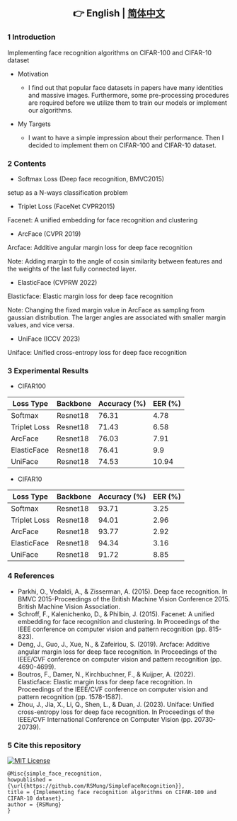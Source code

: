 <div align="center">

## 👉 English | [简体中文](readme_cn.md)

</div>

### 1 Introduction

Implementing face recognition algorithms on CIFAR-100 and CIFAR-10 dataset

- Motivation

  - I find out that popular face datasets in papers have many identities and massive images.
    Furthermore, some pre-processing procedures are required before we utilize them to train our models or implement our algorithms.
- My Targets

  - I want to have a simple impression about their performance. Then I decided to implement them on CIFAR-100 and CIFAR-10 dataset.

### 2 Contents

* Softmax Loss  (Deep face recognition, BMVC2015)

setup as a N-ways classification problem

* Triplet Loss   (FaceNet CVPR2015)

Facenet: A unified embedding for face recognition and clustering

* ArcFace (CVPR 2019)

Arcface: Additive angular margin loss for deep face recognition

Note: Adding margin to the angle of cosin similarity between features and the weights of the last fully connected layer.

* ElasticFace (CVPRW 2022)

Elasticface: Elastic margin loss for deep face recognition

Note: Changing the fixed margin value in ArcFace as sampling from gaussian distribution. The larger angles are associated with smaller margin values, and vice versa.

* UniFace (ICCV 2023)

Uniface: Unified cross-entropy loss for deep face recognition

### 3 Experimental Results

* CIFAR100

| Loss Type    | Backbone | Accuracy (%) | EER (%) |
| ------------ | -------- | ------------ | ------- |
| Softmax      | Resnet18 | 76.31        | 4.78    |
| Triplet Loss | Resnet18 | 71.43        | 6.58    |
| ArcFace      | Resnet18 | 76.03        | 7.91    |
| ElasticFace  | Resnet18 | 76.41        | 9.9     |
| UniFace      | Resnet18 | 74.53        | 10.94   |

* CIFAR10

| Loss Type    | Backbone | Accuracy (%) | EER (%) |
| ------------ | -------- | ------------ | ------- |
| Softmax      | Resnet18 | 93.71        | 3.25    |
| Triplet Loss | Resnet18 | 94.01        | 2.96    |
| ArcFace      | Resnet18 | 93.77        | 2.92    |
| ElasticFace  | Resnet18 | 94.34        | 3.16    |
| UniFace      | Resnet18 | 91.72        | 8.85    |

### 4 References

- Parkhi, O., Vedaldi, A., & Zisserman, A. (2015). Deep face recognition. In BMVC 2015-Proceedings of the British Machine Vision Conference 2015. British Machine Vision Association.
- Schroff, F., Kalenichenko, D., & Philbin, J. (2015). Facenet: A unified embedding for face recognition and clustering. In Proceedings of the IEEE conference on computer vision and pattern recognition (pp. 815-823).
- Deng, J., Guo, J., Xue, N., & Zafeiriou, S. (2019). Arcface: Additive angular margin loss for deep face recognition. In Proceedings of the IEEE/CVF conference on computer vision and pattern recognition (pp. 4690-4699).
- Boutros, F., Damer, N., Kirchbuchner, F., & Kuijper, A. (2022). Elasticface: Elastic margin loss for deep face recognition. In Proceedings of the IEEE/CVF conference on computer vision and pattern recognition (pp. 1578-1587).
- Zhou, J., Jia, X., Li, Q., Shen, L., & Duan, J. (2023). Uniface: Unified cross-entropy loss for deep face recognition. In Proceedings of the IEEE/CVF International Conference on Computer Vision (pp. 20730-20739).

### 5 Cite this repository

[![MIT License](https://img.shields.io/badge/license-MIT-green.svg)](https://opensource.org/licenses/MIT)

```RSMung
@Misc{simple_face_recognition,
howpublished = {\url{https://github.com/RSMung/SimpleFaceRecognition}},   
title = {Implementing face recognition algorithms on CIFAR-100 and CIFAR-10 dataset},  
author = {RSMung}  
}  
```

